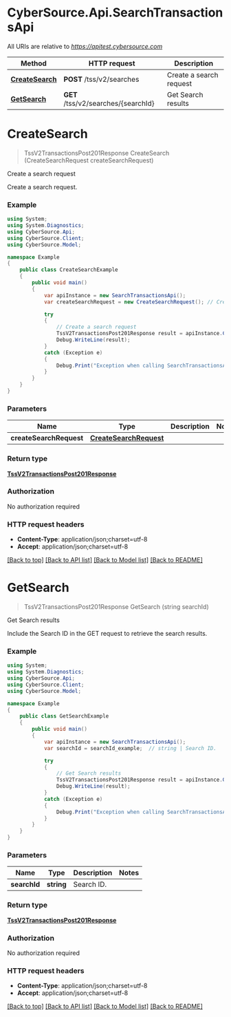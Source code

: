 # CyberSource.Api.SearchTransactionsApi

All URIs are relative to *https://apitest.cybersource.com*

Method | HTTP request | Description
------------- | ------------- | -------------
[**CreateSearch**](SearchTransactionsApi.md#createsearch) | **POST** /tss/v2/searches | Create a search request
[**GetSearch**](SearchTransactionsApi.md#getsearch) | **GET** /tss/v2/searches/{searchId} | Get Search results


<a name="createsearch"></a>
# **CreateSearch**
> TssV2TransactionsPost201Response CreateSearch (CreateSearchRequest createSearchRequest)

Create a search request

Create a search request. 

### Example
```csharp
using System;
using System.Diagnostics;
using CyberSource.Api;
using CyberSource.Client;
using CyberSource.Model;

namespace Example
{
    public class CreateSearchExample
    {
        public void main()
        {
            var apiInstance = new SearchTransactionsApi();
            var createSearchRequest = new CreateSearchRequest(); // CreateSearchRequest | 

            try
            {
                // Create a search request
                TssV2TransactionsPost201Response result = apiInstance.CreateSearch(createSearchRequest);
                Debug.WriteLine(result);
            }
            catch (Exception e)
            {
                Debug.Print("Exception when calling SearchTransactionsApi.CreateSearch: " + e.Message );
            }
        }
    }
}
```

### Parameters

Name | Type | Description  | Notes
------------- | ------------- | ------------- | -------------
 **createSearchRequest** | [**CreateSearchRequest**](CreateSearchRequest.md)|  | 

### Return type

[**TssV2TransactionsPost201Response**](TssV2TransactionsPost201Response.md)

### Authorization

No authorization required

### HTTP request headers

 - **Content-Type**: application/json;charset=utf-8
 - **Accept**: application/json;charset=utf-8

[[Back to top]](#) [[Back to API list]](../README.md#documentation-for-api-endpoints) [[Back to Model list]](../README.md#documentation-for-models) [[Back to README]](../README.md)

<a name="getsearch"></a>
# **GetSearch**
> TssV2TransactionsPost201Response GetSearch (string searchId)

Get Search results

Include the Search ID in the GET request to retrieve the search results. 

### Example
```csharp
using System;
using System.Diagnostics;
using CyberSource.Api;
using CyberSource.Client;
using CyberSource.Model;

namespace Example
{
    public class GetSearchExample
    {
        public void main()
        {
            var apiInstance = new SearchTransactionsApi();
            var searchId = searchId_example;  // string | Search ID.

            try
            {
                // Get Search results
                TssV2TransactionsPost201Response result = apiInstance.GetSearch(searchId);
                Debug.WriteLine(result);
            }
            catch (Exception e)
            {
                Debug.Print("Exception when calling SearchTransactionsApi.GetSearch: " + e.Message );
            }
        }
    }
}
```

### Parameters

Name | Type | Description  | Notes
------------- | ------------- | ------------- | -------------
 **searchId** | **string**| Search ID. | 

### Return type

[**TssV2TransactionsPost201Response**](TssV2TransactionsPost201Response.md)

### Authorization

No authorization required

### HTTP request headers

 - **Content-Type**: application/json;charset=utf-8
 - **Accept**: application/json;charset=utf-8

[[Back to top]](#) [[Back to API list]](../README.md#documentation-for-api-endpoints) [[Back to Model list]](../README.md#documentation-for-models) [[Back to README]](../README.md)

